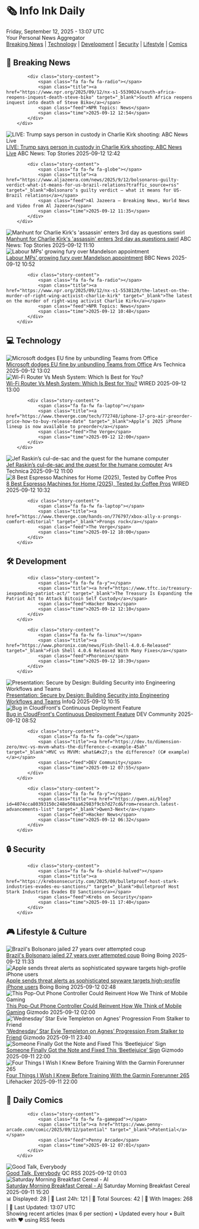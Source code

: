 <!-- Processing 54 RSS feeds at 2025-09-12 13:06:46 UTC -->
<!-- Processing: XKCD -->
<!-- Processing: Saturday Morning Breakfast Cereal -->
<!-- Processing: Garfield -->
<!-- Processing: Questionable Content -->
<!-- Processing: Girl Genius -->
<!-- Processing: Dinosaur Comics -->
<!-- Processing: CNN Breaking News -->
<!-- Processing: BBC World News -->
<!-- Processing: NPR News -->
<!-- Processing: CBC News -->
<!-- Error processing https://rss.cbc.ca/lineup/topstories.xml: The read operation timed out -->
<!-- Processing: Associated Press Breaking -->
<!-- Processing: ABC News Breaking -->
<!-- Processing: Sky News World -->
<!-- Processing: Ars Technica -->
<!-- Processing: WIRED -->
<!-- Processing: Hacker News -->
<!-- Processing: It's FOSS -->
<!-- Processing: Linux.com -->
<!-- Processing: Ubuntu Blog -->
<!-- Processing: GitHub Blog -->
<!-- Processing: GitLab Blog -->
<!-- Processing: Martin Fowler -->
<!-- Processing: Boing Boing -->
<!-- Generated 6 new posts out of 23 feeds processed -->
<div class="newspaper-header">
    <h1 class="newspaper-title">🗞️ Info Ink Daily</h1>
    <div class="newspaper-date">Friday, September 12, 2025 - 13:07 UTC</div>
    <div class="newspaper-subtitle">Your Personal News Aggregator</div>
</div>

<div class="newspaper-nav">
    <a href="#breaking">Breaking News</a> |
    <a href="#tech">Technology</a> |
    <a href="#dev">Development</a> |
    <a href="#security">Security</a> |
    <a href="#lifestyle">Lifestyle</a> |
    <a href="#webcomics">Comics</a>
</div>

<div class="news-section breaking-news" id="breaking">
<h2 class="section-header">🚨 Breaking News</h2>
<div class="stories-container">
<div class="story">
            
            <div class="story-content">
                <span class="fa fa-fw fa-radio"></span>
                <span class="title"><a href="https://www.npr.org/2025/09/12/nx-s1-5539024/south-africa-reopens-inquest-death-steve-biko" target="_blank">South Africa reopens inquest into death of Steve Biko</a></span>
                <span class="feed">NPR Topics: News</span>
                <span class="time">2025-09-12 12:54</span>
            </div>
        </div>
<div class="story">
            <img src="https://s.abcnews.com/images/US/abcnewsl2-abc-ml-250107_1736267930623_hpMain_4x3t_384.jpg" alt="LIVE:  Trump says person in custody in Charlie Kirk shooting: ABC News Live" class="story-image" loading="lazy" onerror="this.style.display='none'">
            <div class="story-content">
                <span class="fa fa-fw fa-tv"></span>
                <span class="title"><a href="https://abcnews.go.com/Live/video/abcnews-live-41463246" target="_blank">LIVE:  Trump says person in custody in Charlie Kirk shooting: ABC News Live</a></span>
                <span class="feed">ABC News: Top Stories</span>
                <span class="time">2025-09-12 12:42</span>
            </div>
        </div>
<div class="story">
            
            <div class="story-content">
                <span class="fa fa-fw fa-globe"></span>
                <span class="title"><a href="https://www.aljazeera.com/news/2025/9/12/bolsonaros-guilty-verdict-what-it-means-for-us-brazil-relations?traffic_source=rss" target="_blank">Bolsonaro’s guilty verdict – what it means for US-Brazil relations</a></span>
                <span class="feed">Al Jazeera – Breaking News, World News and Video from Al Jazeera</span>
                <span class="time">2025-09-12 11:35</span>
            </div>
        </div>
<div class="story">
            <img src="https://s.abcnews.com/images/US/charlie-kirk-vigil_1757671488266_hpMain_4x3t_384.jpg" alt="Manhunt for Charlie Kirk&#x27;s &#x27;assassin&#x27; enters 3rd day as questions swirl" class="story-image" loading="lazy" onerror="this.style.display='none'">
            <div class="story-content">
                <span class="fa fa-fw fa-tv"></span>
                <span class="title"><a href="https://abcnews.go.com/US/manhunt-charlie-kirks-killer-enters-3rd-day-questions/story?id=125504696" target="_blank">Manhunt for Charlie Kirk&#x27;s &#x27;assassin&#x27; enters 3rd day as questions swirl</a></span>
                <span class="feed">ABC News: Top Stories</span>
                <span class="time">2025-09-12 11:10</span>
            </div>
        </div>
<div class="story">
            <img src="https://ichef.bbci.co.uk/ace/standard/240/cpsprodpb/ee69/live/00065ba0-8fb3-11f0-9cf6-cbf3e73ce2b9.jpg" alt="Labour MPs&#x27; growing fury over Mandelson appointment" class="story-image" loading="lazy" onerror="this.style.display='none'">
            <div class="story-content">
                <span class="fa fa-fw fa-flag"></span>
                <span class="title"><a href="https://www.bbc.com/news/articles/cx238pwwqg6o?at_medium=RSS&at_campaign=rss" target="_blank">Labour MPs&#x27; growing fury over Mandelson appointment</a></span>
                <span class="feed">BBC News</span>
                <span class="time">2025-09-12 10:52</span>
            </div>
        </div>
<div class="story">
            
            <div class="story-content">
                <span class="fa fa-fw fa-radio"></span>
                <span class="title"><a href="https://www.npr.org/2025/09/12/nx-s1-5538120/the-latest-on-the-murder-of-right-wing-activist-charlie-kirk" target="_blank">The latest on the murder of right-wing activist Charlie Kirk</a></span>
                <span class="feed">NPR Topics: News</span>
                <span class="time">2025-09-12 10:48</span>
            </div>
        </div>
</div>
</div>
<div class="news-section tech-news" id="tech">
<h2 class="section-header">💻 Technology</h2>
<div class="stories-container">
<div class="story">
            <img src="https://cdn.arstechnica.net/wp-content/uploads/2024/04/office_icons_01-500x500.jpeg" alt="Microsoft dodges EU fine by unbundling Teams from Office" class="story-image" loading="lazy" onerror="this.style.display='none'">
            <div class="story-content">
                <span class="fa fa-fw fa-cog"></span>
                <span class="title"><a href="https://arstechnica.com/tech-policy/2025/09/microsoft-dodges-eu-fine-by-unbundling-teams-from-office/" target="_blank">Microsoft dodges EU fine by unbundling Teams from Office</a></span>
                <span class="feed">Ars Technica</span>
                <span class="time">2025-09-12 13:02</span>
            </div>
        </div>
<div class="story">
            <img src="https://media.wired.com/photos/68bf50b180e9634d4134ea2f/master/pass/Should%20I%20Buy%20a%20Mesh%20System%20or%20a%20Wi-Fi%20Router_.png" alt="Wi-Fi Router Vs Mesh System: Which Is Best for You?" class="story-image" loading="lazy" onerror="this.style.display='none'">
            <div class="story-content">
                <span class="fa fa-fw fa-bolt"></span>
                <span class="title"><a href="https://www.wired.com/story/mesh-system-vs-wi-fi-router/" target="_blank">Wi-Fi Router Vs Mesh System: Which Is Best for You?</a></span>
                <span class="feed">WIRED</span>
                <span class="time">2025-09-12 13:00</span>
            </div>
        </div>
<div class="story">
            
            <div class="story-content">
                <span class="fa fa-fw fa-laptop"></span>
                <span class="title"><a href="https://www.theverge.com/tech/772748/iphone-17-pro-air-preorder-price-how-to-buy-release-date" target="_blank">Apple’s 2025 iPhone lineup is now available to preorder</a></span>
                <span class="feed">The Verge</span>
                <span class="time">2025-09-12 12:00</span>
            </div>
        </div>
<div class="story">
            <img src="https://cdn.arstechnica.net/wp-content/uploads/2025/09/raskin1-500x500.png" alt="Jef Raskin’s cul-de-sac and the quest for the humane computer" class="story-image" loading="lazy" onerror="this.style.display='none'">
            <div class="story-content">
                <span class="fa fa-fw fa-cog"></span>
                <span class="title"><a href="https://arstechnica.com/gadgets/2025/09/jef-raskins-cul-de-sac-and-the-quest-for-the-humane-computer/" target="_blank">Jef Raskin’s cul-de-sac and the quest for the humane computer</a></span>
                <span class="feed">Ars Technica</span>
                <span class="time">2025-09-12 11:00</span>
            </div>
        </div>
<div class="story">
            <img src="https://media.wired.com/photos/6840a3e3b89efac7e73753ef/master/pass/Update-%20Espresso%20Machines.png" alt="8 Best Espresso Machines for Home (2025), Tested by Coffee Pros" class="story-image" loading="lazy" onerror="this.style.display='none'">
            <div class="story-content">
                <span class="fa fa-fw fa-bolt"></span>
                <span class="title"><a href="https://www.wired.com/gallery/best-espresso-machines/" target="_blank">8 Best Espresso Machines for Home (2025), Tested by Coffee Pros</a></span>
                <span class="feed">WIRED</span>
                <span class="time">2025-09-12 10:32</span>
            </div>
        </div>
<div class="story">
            
            <div class="story-content">
                <span class="fa fa-fw fa-laptop"></span>
                <span class="title"><a href="https://www.theverge.com/hands-on/776797/xbox-ally-x-prongs-comfort-editorial" target="_blank">Prongs rock</a></span>
                <span class="feed">The Verge</span>
                <span class="time">2025-09-12 10:00</span>
            </div>
        </div>
</div>
</div>
<div class="news-section dev-news" id="dev">
<h2 class="section-header">🛠️ Development</h2>
<div class="stories-container">
<div class="story">
            
            <div class="story-content">
                <span class="fa fa-fw fa-y"></span>
                <span class="title"><a href="https://www.tftc.io/treasury-iexpanding-patriot-act/" target="_blank">The Treasury Is Expanding the Patriot Act to Attack Bitcoin Self Custody</a></span>
                <span class="feed">Hacker News</span>
                <span class="time">2025-09-12 12:10</span>
            </div>
        </div>
<div class="story">
            
            <div class="story-content">
                <span class="fa fa-fw fa-linux"></span>
                <span class="title"><a href="https://www.phoronix.com/news/Fish-Shell-4.0.6-Released" target="_blank">Fish Shell 4.0.6 Released With Many Fixes</a></span>
                <span class="feed">Phoronix</span>
                <span class="time">2025-09-12 10:39</span>
            </div>
        </div>
<div class="story">
            <img src="https://res.infoq.com/presentations/security-workflow-team/en/mediumimage/stefania-chaplin-medium-1756299628025.jpeg" alt="Presentation: Secure by Design: Building Security into Engineering Workflows and Teams" class="story-image" loading="lazy" onerror="this.style.display='none'">
            <div class="story-content">
                <span class="fa fa-fw fa-info-circle"></span>
                <span class="title"><a href="https://www.infoq.com/presentations/security-workflow-team/?utm_campaign=infoq_content&utm_source=infoq&utm_medium=feed&utm_term=global" target="_blank">Presentation: Secure by Design: Building Security into Engineering Workflows and Teams</a></span>
                <span class="feed">InfoQ</span>
                <span class="time">2025-09-12 10:15</span>
            </div>
        </div>
<div class="story">
            <img src="https://media2.dev.to/dynamic/image/width=800%2Cheight=%2Cfit=scale-down%2Cgravity=auto%2Cformat=auto/https%3A%2F%2Fdev-to-uploads.s3.amazonaws.com%2Fuploads%2Farticles%2Fabhoometg94t207igxtu.png" alt="Bug in CloudFront&#x27;s Continuous Deployment Feature" class="story-image" loading="lazy" onerror="this.style.display='none'">
            <div class="story-content">
                <span class="fa fa-fw fa-code"></span>
                <span class="title"><a href="https://dev.to/aws-builders/bug-in-cloudfronts-continuous-deployment-features-47ok" target="_blank">Bug in CloudFront&#x27;s Continuous Deployment Feature</a></span>
                <span class="feed">DEV Community</span>
                <span class="time">2025-09-12 08:52</span>
            </div>
        </div>
<div class="story">
            
            <div class="story-content">
                <span class="fa fa-fw fa-code"></span>
                <span class="title"><a href="https://dev.to/dimension-zero/mvc-vs-mvvm-whats-the-difference-c-example-45ah" target="_blank">MVC vs MVVM: what&#x27;s the difference? (C# example)</a></span>
                <span class="feed">DEV Community</span>
                <span class="time">2025-09-12 07:55</span>
            </div>
        </div>
<div class="story">
            
            <div class="story-content">
                <span class="fa fa-fw fa-y"></span>
                <span class="title"><a href="https://qwen.ai/blog?id=4074cca80393150c248e508aa62983f9cb7d27cd&from=research.latest-advancements-list" target="_blank">Qwen3-Next</a></span>
                <span class="feed">Hacker News</span>
                <span class="time">2025-09-12 06:32</span>
            </div>
        </div>
</div>
</div>
<div class="news-section security-news" id="security">
<h2 class="section-header">🔒 Security</h2>
<div class="stories-container">
<div class="story">
            
            <div class="story-content">
                <span class="fa fa-fw fa-shield-halved"></span>
                <span class="title"><a href="https://krebsonsecurity.com/2025/09/bulletproof-host-stark-industries-evades-eu-sanctions/" target="_blank">Bulletproof Host Stark Industries Evades EU Sanctions</a></span>
                <span class="feed">Krebs on Security</span>
                <span class="time">2025-09-11 17:40</span>
            </div>
        </div>
</div>
</div>
<div class="news-section lifestyle-news" id="lifestyle">
<h2 class="section-header">🎮 Lifestyle & Culture</h2>
<div class="stories-container">
<div class="story">
            <img src="https://i0.wp.com/boingboing.net/wp-content/uploads/2024/03/bolsonaro-1.jpg?fit=1500%2C1000&amp;quality=60&amp;ssl=1" alt="Brazil&#x27;s Bolsonaro jailed 27 years over attempted coup" class="story-image" loading="lazy" onerror="this.style.display='none'">
            <div class="story-content">
                <span class="fa fa-fw fa-arrow-right"></span>
                <span class="title"><a href="https://boingboing.net/2025/09/12/brazils-bolsonaro-jailed-27-years-over-attempted-coup.html" target="_blank">Brazil&#x27;s Bolsonaro jailed 27 years over attempted coup</a></span>
                <span class="feed">Boing Boing</span>
                <span class="time">2025-09-12 11:33</span>
            </div>
        </div>
<div class="story">
            <img src="https://i0.wp.com/boingboing.net/wp-content/uploads/2025/09/macos-sequoia-safari-account-apple-com-threat-notification.jpg?fit=1200%2C515&amp;quality=60&amp;ssl=1" alt="Apple sends threat alerts as sophisticated spyware targets high-profile iPhone users" class="story-image" loading="lazy" onerror="this.style.display='none'">
            <div class="story-content">
                <span class="fa fa-fw fa-arrow-right"></span>
                <span class="title"><a href="https://boingboing.net/2025/09/11/apple-sends-threat-alerts-as-sophisticated-spyware-targets-high-profile-iphone-users.html" target="_blank">Apple sends threat alerts as sophisticated spyware targets high-profile iPhone users</a></span>
                <span class="feed">Boing Boing</span>
                <span class="time">2025-09-12 02:48</span>
            </div>
        </div>
<div class="story">
            <img src="https://gizmodo.com/app/uploads/2025/09/Mcon-Phone-Controller-2.jpg" alt="This Pop-Out Phone Controller Could Reinvent How We Think of Mobile Gaming" class="story-image" loading="lazy" onerror="this.style.display='none'">
            <div class="story-content">
                <span class="fa fa-fw fa-computer"></span>
                <span class="title"><a href="https://gizmodo.com/this-pop-out-phone-controller-could-reinvent-how-we-think-of-mobile-gaming-2000657772" target="_blank">This Pop-Out Phone Controller Could Reinvent How We Think of Mobile Gaming</a></span>
                <span class="feed">Gizmodo</span>
                <span class="time">2025-09-12 02:00</span>
            </div>
        </div>
<div class="story">
            <img src="https://gizmodo.com/app/uploads/2025/09/Wednesday-Agnes-Enid-Dance.jpg" alt="‘Wednesday’ Star Evie Templeton on Agnes’ Progression From Stalker to Friend" class="story-image" loading="lazy" onerror="this.style.display='none'">
            <div class="story-content">
                <span class="fa fa-fw fa-computer"></span>
                <span class="title"><a href="https://gizmodo.com/wednesday-star-evie-templeton-on-agnes-progression-from-stalker-to-friend-2000657912" target="_blank">‘Wednesday’ Star Evie Templeton on Agnes’ Progression From Stalker to Friend</a></span>
                <span class="feed">Gizmodo</span>
                <span class="time">2025-09-11 23:40</span>
            </div>
        </div>
<div class="story">
            <img src="https://gizmodo.com/app/uploads/2025/09/Beetlejuice-Warner-Bros.jpg" alt="Someone Finally Got the Note and Fixed This ‘Beetlejuice’ Sign" class="story-image" loading="lazy" onerror="this.style.display='none'">
            <div class="story-content">
                <span class="fa fa-fw fa-computer"></span>
                <span class="title"><a href="https://gizmodo.com/someone-finally-got-the-note-and-fixed-this-beetlejuice-sign-2000657774" target="_blank">Someone Finally Got the Note and Fixed This ‘Beetlejuice’ Sign</a></span>
                <span class="feed">Gizmodo</span>
                <span class="time">2025-09-11 22:00</span>
            </div>
        </div>
<div class="story">
            <img src="https://lifehacker.com/imagery/articles/01JX3BGFCEJDMMY2BH921CN3HM/hero-image.jpg" alt="Four Things I Wish I Knew Before Training With the Garmin Forerunner 265" class="story-image" loading="lazy" onerror="this.style.display='none'">
            <div class="story-content">
                <span class="fa fa-fw fa-life-ring"></span>
                <span class="title"><a href="https://lifehacker.com/health/what-i-wish-i-knew-before-training-with-the-garmin-forerunner-265?utm_medium=RSS" target="_blank">Four Things I Wish I Knew Before Training With the Garmin Forerunner 265</a></span>
                <span class="feed">Lifehacker</span>
                <span class="time">2025-09-11 22:00</span>
            </div>
        </div>
</div>
</div>
<div class="news-section webcomics-section" id="webcomics">
<h2 class="section-header">🎨 Daily Comics</h2>
<div class="stories-container">
<div class="story">
            
            <div class="story-content">
                <span class="fa fa-fw fa-gamepad"></span>
                <span class="title"><a href="https://www.penny-arcade.com/comic/2025/09/12/patential" target="_blank">Patential</a></span>
                <span class="feed">Penny Arcade</span>
                <span class="time">2025-09-12 07:01</span>
            </div>
        </div>
<div class="story">
            <img src="http://www.questionablecontent.net/comics/5656.png" alt="Good Talk, Everybody" class="story-image" loading="lazy" onerror="this.style.display='none'">
            <div class="story-content">
                <span class="fa fa-fw fa-music"></span>
                <span class="title"><a href="http://questionablecontent.net/view.php?comic=5656" target="_blank">Good Talk, Everybody</a></span>
                <span class="feed">QC RSS</span>
                <span class="time">2025-09-12 01:03</span>
            </div>
        </div>
<div class="story">
            <img src="https://www.smbc-comics.com/comics/1757476488-20250911.png" alt="Saturday Morning Breakfast Cereal - AI" class="story-image" loading="lazy" onerror="this.style.display='none'">
            <div class="story-content">
                <span class="fa fa-fw fa-smile"></span>
                <span class="title"><a href="https://www.smbc-comics.com/comic/ai-16" target="_blank">Saturday Morning Breakfast Cereal - AI</a></span>
                <span class="feed">Saturday Morning Breakfast Cereal</span>
                <span class="time">2025-09-11 15:20</span>
            </div>
        </div>
</div>
</div>

<div class="newspaper-footer">
    <div class="stats">
        📊 Displayed: 28 | 📅 Last 24h: 121 | 📡 Total Sources: 42 | 📸 With Images: 268 |
        🔄 Last Updated: 13:07 UTC
    </div>
    <div class="footer-note">
        Showing recent articles (max 6 per section) • Updated every hour • Built with ❤️ using RSS feeds
    </div>
</div>
